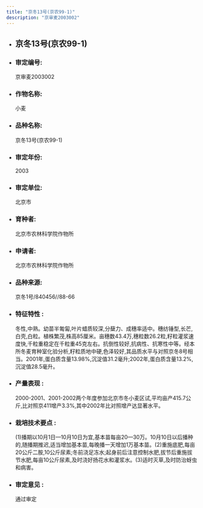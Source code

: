 ```yaml
---
title: "京冬13号(京农99-1)"
description: "京审麦2003002"
---
```

* ## 京冬13号(京农99-1)
* ###  审定编号:  
   京审麦2003002

*  ### 作物名称:  
   小麦

*   ###  品种名称: 
    京冬13号(京农99-1)

*   ### 审定年份: 
    2003

*   ### 审定单位:  
    北京市

*   ### 育种者:  
    北京市农林科学院作物所

*   ### 申请者:  
    北京市农林科学院作物所

*   ### 品种来源:  
    京冬1号/840456//88-66

*   ### 特征特性 : 
    冬性,中熟。幼苗半匍匐,叶片蜡质较深,分蘖力、成穗率适中。穗纺锤型,长芒,白壳,白粒。植株繁茂,株高85厘米。亩穗数43.4万,穗粒数26.2粒,籽粒灌浆速度快,千粒重稳定在千粒重45克左右。抗倒性较好,抗病性、抗寒性中等。经本所冬麦育种室化验分析,籽粒质地中硬,色泽较好,其品质水平与对照京冬8号相当。2001年,蛋白质含量13.98%,沉淀值31.2毫升;2002年,蛋白质含量13.2%,沉淀值28.5毫升。

*   ### 产量表现 : 
    2000-2001、2001-2002两个年度参加北京市冬小麦区试,平均亩产415.7公斤,比对照京411增产3.3%,其中2002年比对照增产达显著水平。

*   ### 栽培技术要点 : 
    (1)播期以10月1日—10月10日为宜,基本苗每亩20—30万。10月10日以后播种的,随播期推迟,适当增加基本苗,每晚播一天增加1万基本苗。(2)重施底肥,每亩20公斤二胺,10公斤尿素;冬前浇足冻水;起身前后注意控制水肥,拔节后重施拔节水肥,每亩10公斤尿素,及时浇好扬花水和灌浆水。(3)适时灭草,及时防治蚜虫和病害。

*   ### 审定意见 : 
    通过审定
